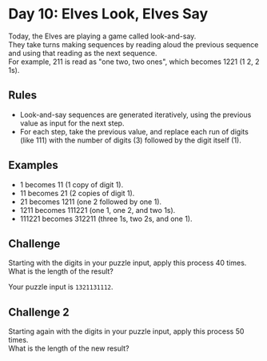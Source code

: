 # Day 10: Elves Look, Elves Say

Today, the Elves are playing a game called look-and-say.  
They take turns making sequences by reading aloud the previous sequence and using that reading as the next sequence.  
For example, 211 is read as "one two, two ones", which becomes 1221 (1 2, 2 1s).

## Rules

* Look-and-say sequences are generated iteratively, using the previous value as input for the next step. 
* For each step, take the previous value, and replace each run of digits (like 111) with the number of digits (3) followed by the digit itself (1).

## Examples

* 1 becomes 11 (1 copy of digit 1).
* 11 becomes 21 (2 copies of digit 1).
* 21 becomes 1211 (one 2 followed by one 1).
* 1211 becomes 111221 (one 1, one 2, and two 1s).
* 111221 becomes 312211 (three 1s, two 2s, and one 1).

## Challenge

Starting with the digits in your puzzle input, apply this process 40 times.  
What is the length of the result?  
  
Your puzzle input is `1321131112`.

## Challenge 2

Starting again with the digits in your puzzle input, apply this process 50 times.  
What is the length of the new result?
